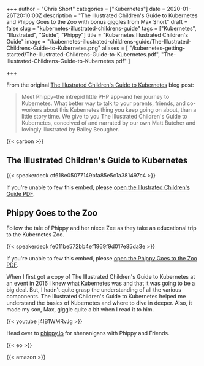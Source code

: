 +++
author = "Chris Short"
categories = ["Kubernetes"]
date = 2020-01-26T20:10:00Z
description = "The Illustrated Children's Guide to Kubernetes and Phippy Goes to the Zoo with bonus giggles from Max Short"
draft = false
slug = "kubernetes-illustrated-childrens-guide"
tags = ["Kubernetes", "Illustrated", "Guide", "Phippy"]
title = "Kubernetes Illustrated Children's Guide"
image = "/kubernetes-illustrated-childrens-guide/The-Illustrated-Childrens-Guide-to-Kubernetes.png"
aliases = [
  "/kubernetes-getting-started/The-Illustrated-Childrens-Guide-to-Kubernetes.pdf",
  "The-Illustrated-Childrens-Guide-to-Kubernetes.pdf"
]

+++

From the original [The Illustrated Children's Guide to Kubernetes](https://kubernetes.io/blog/2016/06/illustrated-childrens-guide-to-kubernetes/) blog post:

> Meet Phippy–the intrepid little PHP app–and her journey to Kubernetes. What better way to talk to your parents, friends, and co-workers about this Kubernetes thing you keep going on about, than a little story time. We give to you The Illustrated Children's Guide to Kubernetes, conceived of and narrated by our own Matt Butcher and lovingly illustrated by Bailey Beougher.

{{< carbon >}}

## The Illustrated Children's Guide to Kubernetes

{{< speakerdeck cf618e05077149bfa85e5c1a381497c4 >}}

If you're unable to few this embed, please [open the Illustrated Children's Guide PDF](https://cache.chrisshort.net/file/cache-chrisshort-net/pdf/Illustrated-Childrens-Guide-to-Kubernetes.pdf).

## Phippy Goes to the Zoo

Follow the tale of Phippy and her niece Zee as they take an educational trip to the Kubernetes Zoo.

{{< speakerdeck fe011be572bb4ef1969f9d017e85da3e >}}

If you're unable to few this embed, please [open the Phippy Goes to the Zoo PDF](https://cache.chrisshort.net/file/cache-chrisshort-net/pdf/Phippy-Goes-To-The-Zoo.pdf).

When I first got a copy of The Illustrated Children's Guide to Kubernetes at an event in 2016 I knew what Kubernetes was and that it was going to be a big deal. But, I hadn't quite grasp the understanding of all the various components. The Illustrated Children's Guide to Kubernetes helped me understand the basics of Kubernetes and where to dive in deeper. Also, it made my son, Max, giggle quite a bit when I read it to him.

{{< youtube j4IB1WMRvJg >}}

Head over to [phippy.io](http://phippy.io/) for shenanigans with Phippy and Friends.

{{< eo >}}

{{< amazon >}}
